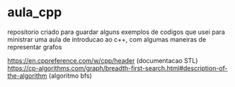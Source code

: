 # aula_cpp
repositorio criado para guardar alguns exemplos de codigos que usei para ministrar uma aula de introducao ao c++, com algumas maneiras de representar grafos

https://en.cppreference.com/w/cpp/header (documentacao STL)
https://cp-algorithms.com/graph/breadth-first-search.html#description-of-the-algorithm (algoritmo bfs)
